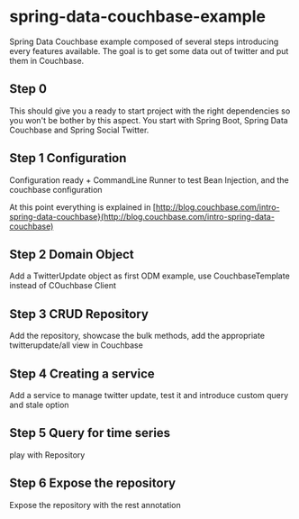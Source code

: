 # spring-data-couchbase-example

Spring Data Couchbase example composed of several steps introducing every features available. The goal is to get some
data out of twitter and put them in Couchbase.

## Step 0

This should give you a ready to start project with the right dependencies so you won't be bother by this aspect. You
start with Spring Boot, Spring Data Couchbase and Spring Social Twitter.

## Step 1 Configuration

Configuration ready + CommandLine Runner to test Bean Injection, and the couchbase configuration

At this point everything is explained in [http://blog.couchbase.com/intro-spring-data-couchbase}(http://blog.couchbase.com/intro-spring-data-couchbase)

## Step 2 Domain Object

Add a TwitterUpdate object as first ODM example, use CouchbaseTemplate instead of COuchbase Client

## Step 3 CRUD Repository

Add the repository, showcase the bulk methods, add the appropriate twitterupdate/all view in Couchbase

## Step 4 Creating a service

Add a service to manage twitter update, test it and introduce custom query and stale option

## Step 5 Query for time series

play with Repository

## Step 6 Expose the repository

Expose the repository with the rest annotation
